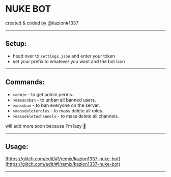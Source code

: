 # NUKE BOT
created & coded by @kazion#1337

---
## Setup:
- head over to `settings.json` and enter your token
- set your prefix to whatever you want and the bot ison 

---
## Commands:

* `>admin` - to get admin perms.
* `>massunban` - to unban all banned users.
* `>massban` - to ban everyone on the server.
* `>massdeleteroles` - to mass delete all roles.
* `>massdeletechannels` - to mass delete all channels.

will add more soon because I'm lazy 🥱

---
## Usage:

[https://glitch.com/edit/#!/remix/kazion1337-nuke-bot](https://glitch.com/edit/#!/remix/kazion1337-nuke-bot)

---
